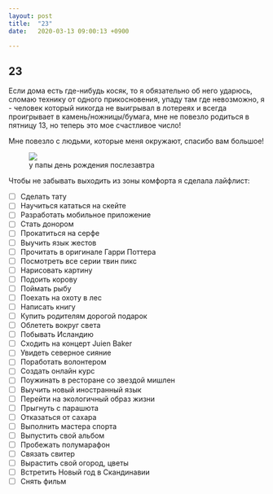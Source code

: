 ```yaml
---
layout: post
title:  "23"
date:   2020-03-13 09:00:13 +0900

---
```


## 23

Если дома есть где-нибудь косяк, то я обязательно об него ударюсь, сломаю технику от одного прикосновения, упаду там где невозможно, я - человек который никогда не выигрывал в лотереях и всегда проигрывает в камень/ножницы/бумага, мне не повезло родиться в пятницу 13, но теперь это мое счастливое число!

Мне повезло с людьми, которые меня окружают, спасибо вам большое!

<figure>
  <img src="{{ site.url }}/assets/images/yaibatya.jpg" data-action="zoom" /><figcaption>у папы день рождения послезавтра</figcaption>
</figure>

Чтобы не забывать выходить из зоны комфорта я сделала лайфлист:

- [ ]  Сделать тату
- [ ]  Научиться кататься на скейте
- [ ]  Разработать мобильное приложение
- [ ]  Стать донором
- [ ]  Прокатиться на серфе
- [ ]  Выучить язык жестов
- [ ]  Прочитать в оригинале Гарри Поттера
- [ ]  Посмотреть все серии твин пикс
- [ ]  Нарисовать картину
- [ ]  Подоить корову
- [ ]  Поймать рыбу
- [ ]  Поехать на охоту в лес
- [ ]  Написать книгу
- [ ]  Купить родителям дорогой подарок
- [ ]  Облететь вокруг света
- [ ]  Побывать Исландию
- [ ]  Сходить на концерт Juien Baker
- [ ]  Увидеть северное сияние
- [ ]  Поработать волонтером
- [ ]  Создать онлайн курс
- [ ]  Поужинать в ресторане со звездой мишлен
- [ ]  Выучить новый иностранный язык
- [ ]  Перейти на экологичный образ жизни
- [ ]  Прыгнуть с парашюта
- [ ]  Отказаться от сахара
- [ ]  Выполнить мастера спорта
- [ ]  Выпустить свой альбом
- [ ]  Пробежать полумарафон
- [ ]  Связать свитер
- [ ]  Вырастить свой огород, цветы
- [ ]  Встретить Новый год в Скандинавии
- [ ]  Снять фильм

